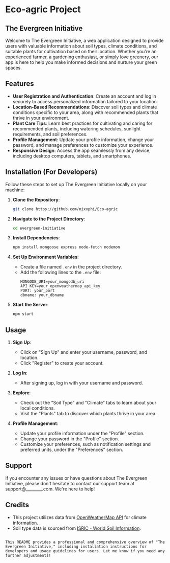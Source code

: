 # Eco-agric Project 
## The Evergreen Initiative

Welcome to The Evergreen Initiative, a web application designed to provide users with valuable information about soil types, climate conditions, and suitable plants for cultivation based on their location. Whether you're an experienced farmer, a gardening enthusiast, or simply love greenery, our app is here to help you make informed decisions and nurture your green spaces.

## Features

- **User Registration and Authentication**: Create an account and log in securely to access personalized information tailored to your location.
- **Location-Based Recommendations**: Discover soil types and climate conditions specific to your area, along with recommended plants that thrive in your environment.
- **Plant Care Tips**: Learn best practices for cultivating and caring for recommended plants, including watering schedules, sunlight requirements, and soil preferences.
- **Profile Management**: Update your profile information, change your password, and manage preferences to customize your experience.
- **Responsive Design**: Access the app seamlessly from any device, including desktop computers, tablets, and smartphones.

## Installation (For Developers)

Follow these steps to set up The Evergreen Initiative locally on your machine:

1. **Clone the Repository**: 
   ```bash
   git clone https://github.com/nixxphi/Eco-agric
   ```

2. **Navigate to the Project Directory**:
   ```bash
   cd evergreen-initiative
   ```

3. **Install Dependencies**:
   ```bash
   npm install mongoose express node-fetch nodemon
   ```

4. **Set Up Environment Variables**:
   - Create a file named `.env` in the project directory.
   - Add the following lines to the `.env` file:
     ```plaintext
     MONGODB_URI=your_mongodb_uri
     API_KEY=your_openweathermap_api_key
     PORT: your_port
     dbname: your_dbname
     ```

5. **Start the Server**:
   ```bash
   npm start
   ```

## Usage

1. **Sign Up**:
   - Click on "Sign Up" and enter your username, password, and location.
   - Click "Register" to create your account.

2. **Log In**:
   - After signing up, log in with your username and password.

3. **Explore**:
   - Check out the "Soil Type" and "Climate" tabs to learn about your local conditions.
   - Visit the "Plants" tab to discover which plants thrive in your area.

4. **Profile Management**:
   - Update your profile information under the "Profile" section.
   - Change your password in the "Profile" section.
   - Customize your preferences, such as notification settings and preferred units, under the "Preferences" section.

## Support

If you encounter any issues or have questions about The Evergreen Initiative, please don't hesitate to contact our support team at support@________.com. We're here to help!

## Credits

- This project utilizes data from [OpenWeatherMap API](https://openweathermap.org/api) for climate information.
- Soil type data is sourced from [ISRIC - World Soil Information](https://www.isric.org/).
```

This README provides a professional and comprehensive overview of "The Evergreen Initiative," including installation instructions for developers and usage guidelines for users. Let me know if you need any further adjustments!
